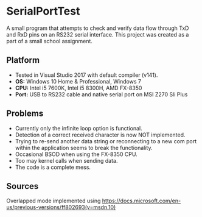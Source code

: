 # SerialPortTest

A small program that attempts to check and verify data flow through TxD and RxD pins on an RS232 serial interface.
This project was created as a part of a small school assignment.

## Platform
* Tested in Visual Studio 2017 with default compiler (v141).
* **OS:** Windows 10 Home & Professional, Windows 7
* **CPU:** Intel i5 7600K, Intel i5 8300H, AMD FX-8350
* **Port:** USB to RS232 cable and native serial port on MSI Z270 Sli Plus

##	Problems
* Currently only the infinite loop option is functional.
* Detection of a correct received character is now NOT implemented.
* Trying to re-send another data string or reconnecting to a new com port within the application seems to break the functionality.
* Occasional BSOD when using the FX-8350 CPU.
* Too may kernel calls when sending data.
* The code is a complete mess.

## Sources
Overlapped mode implemented using https://docs.microsoft.com/en-us/previous-versions/ff802693(v=msdn.10)